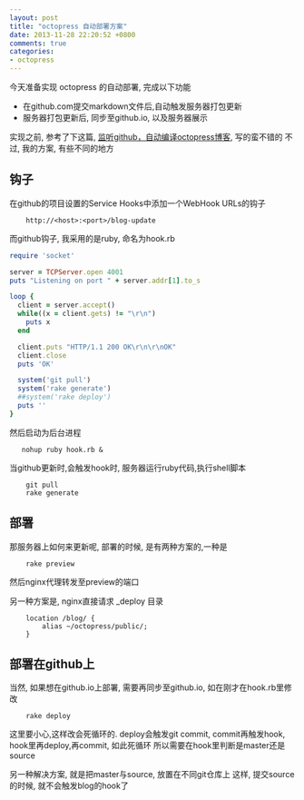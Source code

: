 ```yaml
---
layout: post
title: "octopress 自动部署方案"
date: 2013-11-28 22:20:52 +0800
comments: true
categories: 
- octopress
---
```


今天准备实现 octopress 的自动部署, 完成以下功能

* 在github.com提交markdown文件后,自动触发服务器打包更新
* 服务器打包更新后, 同步至github.io, 以及服务器展示

<!--more-->

实现之前, 参考了下这篇, [监听github，自动编译octopress博客](http://imxylz.com/blog/2013/11/27/build-octopress-with-github-hook/), 写的蛮不错的
不过, 我的方案, 有些不同的地方

## 钩子
在github的项目设置的Service Hooks中添加一个WebHook URLs的钩子
```
	http://<host>:<port>/blog-update
```
而github钩子, 我采用的是ruby, 命名为hook.rb
```ruby
require 'socket'

server = TCPServer.open 4001
puts "Listening on port " + server.addr[1].to_s

loop {
  client = server.accept()
  while((x = client.gets) != "\r\n")
    puts x
  end

  client.puts "HTTP/1.1 200 OK\r\n\r\nOK"
  client.close
  puts 'OK'

  system('git pull')
  system('rake generate')
  ##system('rake deploy')
  puts ''
}
```
然后启动为后台进程
```
   nohup ruby hook.rb &
```
当github更新时,会触发hook时, 服务器运行ruby代码,执行shell脚本 
```
	git pull
	rake generate
```

## 部署
那服务器上如何来更新呢, 部署的时候, 是有两种方案的,一种是
```
	rake preview
```
然后nginx代理转发至preview的端口

另一种方案是, nginx直接请求 _deploy 目录
```
	location /blog/ {
		alias ~/octopress/public/;
	}
```

## 部署在github上
当然, 如果想在github.io上部署, 需要再同步至github.io, 如在刚才在hook.rb里修改
```
	rake deploy
```
这里要小心,这样改会死循环的. 
deploy会触发git commit, commit再触发hook, hook里再deploy,再commit, 如此死循环
所以需要在hook里判断是master还是source

另一种解决方案, 就是把master与source, 放置在不同git仓库上
这样, 提交source的时候, 就不会触发blog的hook了


















